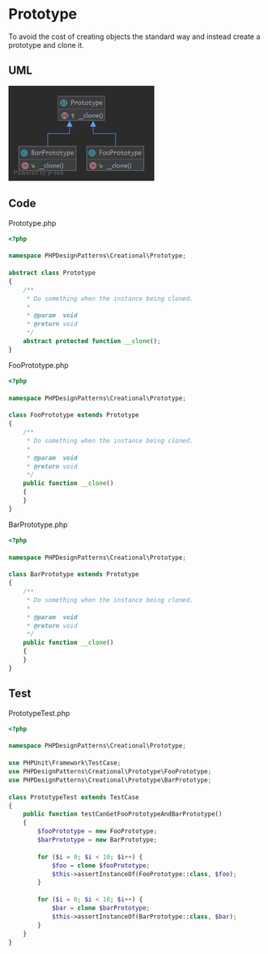 # Prototype

To avoid the cost of creating objects the standard way and instead create a prototype and clone it.

## UML

![Prototype](Prototype.png)

## Code

Prototype.php

```php
<?php

namespace PHPDesignPatterns\Creational\Prototype;

abstract class Prototype
{
    /**
     * Do something when the instance being cloned.
     *
     * @param  void
     * @return void
     */
    abstract protected function __clone();
}

```

FooPrototype.php

```php
<?php

namespace PHPDesignPatterns\Creational\Prototype;

class FooPrototype extends Prototype
{
    /**
     * Do something when the instance being cloned.
     *
     * @param  void
     * @return void
     */
    public function __clone()
    {
    }
}

```

BarPrototype.php

```php
<?php

namespace PHPDesignPatterns\Creational\Prototype;

class BarPrototype extends Prototype
{
    /**
     * Do something when the instance being cloned.
     *
     * @param  void
     * @return void
     */
    public function __clone()
    {
    }
}

```

## Test

PrototypeTest.php

```php
<?php

namespace PHPDesignPatterns\Creational\Prototype;

use PHPUnit\Framework\TestCase;
use PHPDesignPatterns\Creational\Prototype\FooPrototype;
use PHPDesignPatterns\Creational\Prototype\BarPrototype;

class PrototypeTest extends TestCase
{
    public function testCanGetFooPrototypeAndBarPrototype()
    {
        $fooPrototype = new FooPrototype;
        $barPrototype = new BarPrototype;

        for ($i = 0; $i < 10; $i++) {
            $foo = clone $fooPrototype;
            $this->assertInstanceOf(FooPrototype::class, $foo);
        }

        for ($i = 0; $i < 10; $i++) {
            $bar = clone $barPrototype;
            $this->assertInstanceOf(BarPrototype::class, $bar);
        }
    }
}

```

